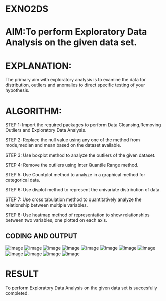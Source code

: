 # EXNO2DS
# AIM:To perform Exploratory Data Analysis on the given data set.
      
# EXPLANATION:
  The primary aim with exploratory analysis is to examine the data for distribution, outliers and anomalies to direct specific testing of your hypothesis.
  
# ALGORITHM:
STEP 1: Import the required packages to perform Data Cleansing,Removing Outliers and Exploratory Data Analysis.

STEP 2: Replace the null value using any one of the method from mode,median and mean based on the dataset available.

STEP 3: Use boxplot method to analyze the outliers of the given dataset.

STEP 4: Remove the outliers using Inter Quantile Range method.

STEP 5: Use Countplot method to analyze in a graphical method for categorical data.

STEP 6: Use displot method to represent the univariate distribution of data.

STEP 7: Use cross tabulation method to quantitatively analyze the relationship between multiple variables.

STEP 8: Use heatmap method of representation to show relationships between two variables, one plotted on each axis.

## CODING AND OUTPUT
![image](https://github.com/Gedipudidarshani/EXNO2DS/assets/139340574/ff98985d-eb53-4d13-bd6d-97cc0a2dbc79)
![image](https://github.com/Gedipudidarshani/EXNO2DS/assets/139340574/d22e95a8-2683-4126-8ab1-8e03cc05e213)
![image](https://github.com/Gedipudidarshani/EXNO2DS/assets/139340574/4114189a-95a6-44ad-bb20-5bca2b32634e)
![image](https://github.com/Gedipudidarshani/EXNO2DS/assets/139340574/deaf4c4c-f8d0-45be-9ce5-97ae8c2c88e4)
![image](https://github.com/Gedipudidarshani/EXNO2DS/assets/139340574/89ac839c-0b08-4c92-a8f8-5d3e5a4a2832)
![image](https://github.com/Gedipudidarshani/EXNO2DS/assets/139340574/ff8c97d0-7474-4a16-9e59-1d16b3ffe1f1)
![image](https://github.com/Gedipudidarshani/EXNO2DS/assets/139340574/ff63e82d-b12e-4d58-b9e9-ff26108029bf)
![image](https://github.com/Gedipudidarshani/EXNO2DS/assets/139340574/2fd096c3-5555-4ccb-b6f4-3a11c4378861)
![image](https://github.com/Gedipudidarshani/EXNO2DS/assets/139340574/4420d4d8-09b1-47fa-ab15-8fbcc966e843)
![image](https://github.com/Gedipudidarshani/EXNO2DS/assets/139340574/7be36fae-e4c5-4981-a0da-8f0cf3a291b8)
![image](https://github.com/Gedipudidarshani/EXNO2DS/assets/139340574/c6dbd3c4-60be-4f0b-812b-82eb4ddf840a)
![image](https://github.com/Gedipudidarshani/EXNO2DS/assets/139340574/cda8bcb1-84cb-43b9-a8ad-85800c53ee2e)


# RESULT
  To perform Exploratory Data Analysis on the given data set is succesfully completed.
